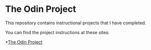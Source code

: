 # The Odin Project
This repository contains instructional projects that I have completed.

You can find the project instructions at these sites:

*[The Odin Project](http://www.theodinproject.com/)
